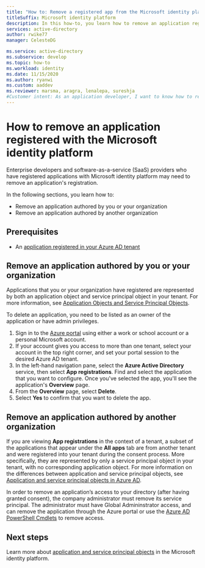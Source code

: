 ```yaml
---
title: "How to: Remove a registered app from the Microsoft identity platform | Azure"
titleSuffix: Microsoft identity platform
description: In this how-to, you learn how to remove an application registered with the Microsoft identity platform.
services: active-directory
author: rwike77
manager: CelesteDG

ms.service: active-directory
ms.subservice: develop
ms.topic: how-to
ms.workload: identity
ms.date: 11/15/2020
ms.author: ryanwi
ms.custom: aaddev
ms.reviewer: marsma, aragra, lenalepa, sureshja
#Customer intent: As an application developer, I want to know how to remove my application from the Microsoft identity registered.
---
```


# How to remove an application registered with the Microsoft identity platform

Enterprise developers and software-as-a-service (SaaS) providers who have registered applications with Microsoft identity platform may need to remove an application's registration.

In the following sections, you learn how to:

* Remove an application authored by you or your organization
* Remove an application authored by another organization

## Prerequisites

* An [application registered in your Azure AD tenant](quickstart-register-app.md)

## Remove an application authored by you or your organization

Applications that you or your organization have registered are represented by both an application object and service principal object in your tenant. For more information, see [Application Objects and Service Principal Objects](./app-objects-and-service-principals.md).

To delete an application, you need to be listed as an owner of the application or have admin privileges.

1. Sign in to the <a href="https://portal.azure.com/" target="_blank">Azure portal<span class="docon docon-navigate-external x-hidden-focus"></span></a> using either a work or school account or a personal Microsoft account.
1. If your account gives you access to more than one tenant, select your account in the top right corner, and set your portal session to the desired Azure AD tenant.
1. In the left-hand navigation pane, select the **Azure Active Directory** service, then select **App registrations**. Find and select the application that you want to configure. Once you've selected the app, you'll see the application's **Overview** page.
1. From the **Overview** page, select **Delete**.
1. Select **Yes** to confirm that you want to delete the app.

## Remove an application authored by another organization

If you are viewing **App registrations** in the context of a tenant, a subset of the applications that appear under the **All apps** tab are from another tenant and were registered into your tenant during the consent process. More specifically, they are represented by only a service principal object in your tenant, with no corresponding application object. For more information on the differences between application and service principal objects, see [Application and service principal objects in Azure AD](./app-objects-and-service-principals.md).

In order to remove an application’s access to your directory (after having granted consent), the company administrator must remove its service principal. The administrator must have Global Admininstrator access, and can remove the application through the Azure portal or use the [Azure AD PowerShell Cmdlets](/previous-versions/azure/jj151815(v=azure.100)) to remove access.

## Next steps

Learn more about [application and service principal objects](app-objects-and-service-principals.md) in the Microsoft identity platform.
